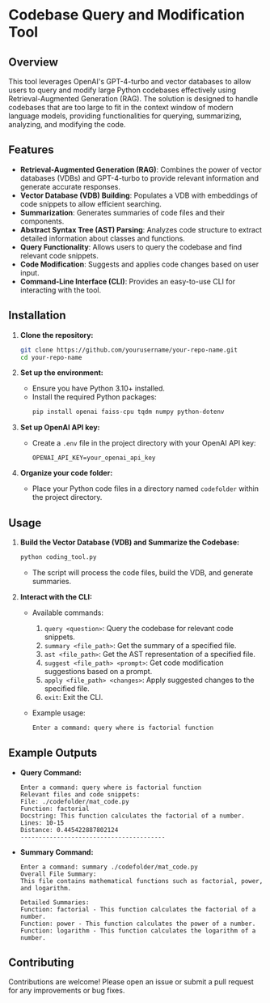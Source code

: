 # Codebase Query and Modification Tool

## Overview

This tool leverages OpenAI's GPT-4-turbo and vector databases to allow users to query and modify large Python codebases effectively using Retrieval-Augmented Generation (RAG). The solution is designed to handle codebases that are too large to fit in the context window of modern language models, providing functionalities for querying, summarizing, analyzing, and modifying the code.

## Features

- **Retrieval-Augmented Generation (RAG)**: Combines the power of vector databases (VDBs) and GPT-4-turbo to provide relevant information and generate accurate responses.
- **Vector Database (VDB) Building**: Populates a VDB with embeddings of code snippets to allow efficient searching.
- **Summarization**: Generates summaries of code files and their components.
- **Abstract Syntax Tree (AST) Parsing**: Analyzes code structure to extract detailed information about classes and functions.
- **Query Functionality**: Allows users to query the codebase and find relevant code snippets.
- **Code Modification**: Suggests and applies code changes based on user input.
- **Command-Line Interface (CLI)**: Provides an easy-to-use CLI for interacting with the tool.

## Installation

1. **Clone the repository:**
    ```sh
    git clone https://github.com/yourusername/your-repo-name.git
    cd your-repo-name
    ```

2. **Set up the environment:**
    - Ensure you have Python 3.10+ installed.
    - Install the required Python packages:
        ```sh
        pip install openai faiss-cpu tqdm numpy python-dotenv
        ```

3. **Set up OpenAI API key:**
    - Create a `.env` file in the project directory with your OpenAI API key:
        ```
        OPENAI_API_KEY=your_openai_api_key
        ```

4. **Organize your code folder:**
    - Place your Python code files in a directory named `codefolder` within the project directory.

## Usage

1. **Build the Vector Database (VDB) and Summarize the Codebase:**
    ```sh
    python coding_tool.py
    ```
    - The script will process the code files, build the VDB, and generate summaries.

2. **Interact with the CLI:**
    - Available commands:
        1. `query <question>`: Query the codebase for relevant code snippets.
        2. `summary <file_path>`: Get the summary of a specified file.
        3. `ast <file_path>`: Get the AST representation of a specified file.
        4. `suggest <file_path> <prompt>`: Get code modification suggestions based on a prompt.
        5. `apply <file_path> <changes>`: Apply suggested changes to the specified file.
        6. `exit`: Exit the CLI.

    - Example usage:
        ```sh
        Enter a command: query where is factorial function
        ```

## Example Outputs

- **Query Command:**
    ```
    Enter a command: query where is factorial function
    Relevant files and code snippets:
    File: ./codefolder/mat_code.py
    Function: factorial
    Docstring: This function calculates the factorial of a number.
    Lines: 10-15
    Distance: 0.445422887802124
    ----------------------------------------
    ```

- **Summary Command:**
    ```
    Enter a command: summary ./codefolder/mat_code.py
    Overall File Summary:
    This file contains mathematical functions such as factorial, power, and logarithm.

    Detailed Summaries:
    Function: factorial - This function calculates the factorial of a number.
    Function: power - This function calculates the power of a number.
    Function: logarithm - This function calculates the logarithm of a number.
    ```

## Contributing

Contributions are welcome! Please open an issue or submit a pull request for any improvements or bug fixes.


